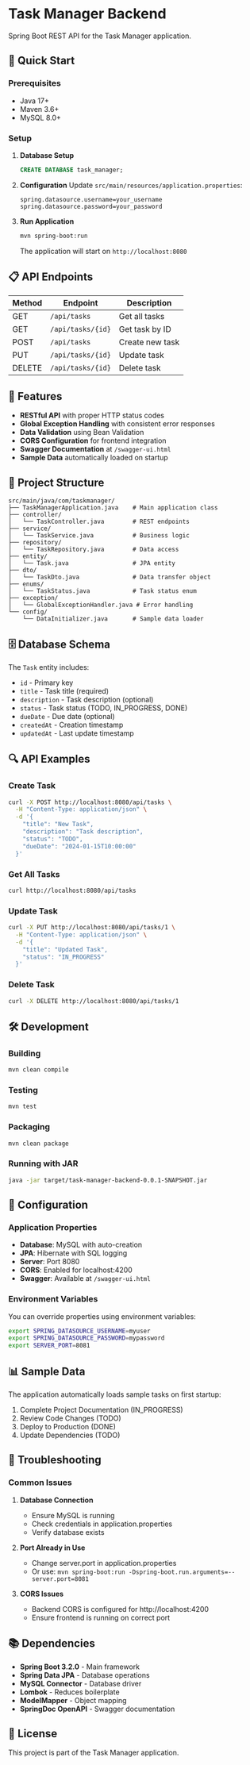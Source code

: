 # Task Manager Backend

Spring Boot REST API for the Task Manager application.

## 🚀 Quick Start

### Prerequisites
- Java 17+
- Maven 3.6+
- MySQL 8.0+

### Setup

1. **Database Setup**
   ```sql
   CREATE DATABASE task_manager;
   ```

2. **Configuration**
   Update `src/main/resources/application.properties`:
   ```properties
   spring.datasource.username=your_username
   spring.datasource.password=your_password
   ```

3. **Run Application**
   ```bash
   mvn spring-boot:run
   ```

   The application will start on `http://localhost:8080`

## 📋 API Endpoints

| Method | Endpoint | Description |
|--------|----------|-------------|
| GET | `/api/tasks` | Get all tasks |
| GET | `/api/tasks/{id}` | Get task by ID |
| POST | `/api/tasks` | Create new task |
| PUT | `/api/tasks/{id}` | Update task |
| DELETE | `/api/tasks/{id}` | Delete task |

## 🔧 Features

- **RESTful API** with proper HTTP status codes
- **Global Exception Handling** with consistent error responses
- **Data Validation** using Bean Validation
- **CORS Configuration** for frontend integration
- **Swagger Documentation** at `/swagger-ui.html`
- **Sample Data** automatically loaded on startup

## 📁 Project Structure

```
src/main/java/com/taskmanager/
├── TaskManagerApplication.java    # Main application class
├── controller/
│   └── TaskController.java        # REST endpoints
├── service/
│   └── TaskService.java           # Business logic
├── repository/
│   └── TaskRepository.java        # Data access
├── entity/
│   └── Task.java                  # JPA entity
├── dto/
│   └── TaskDto.java               # Data transfer object
├── enums/
│   └── TaskStatus.java            # Task status enum
├── exception/
│   └── GlobalExceptionHandler.java # Error handling
└── config/
    └── DataInitializer.java       # Sample data loader
```

## 🗄️ Database Schema

The `Task` entity includes:
- `id` - Primary key
- `title` - Task title (required)
- `description` - Task description (optional)
- `status` - Task status (TODO, IN_PROGRESS, DONE)
- `dueDate` - Due date (optional)
- `createdAt` - Creation timestamp
- `updatedAt` - Last update timestamp

## 🔍 API Examples

### Create Task
```bash
curl -X POST http://localhost:8080/api/tasks \
  -H "Content-Type: application/json" \
  -d '{
    "title": "New Task",
    "description": "Task description",
    "status": "TODO",
    "dueDate": "2024-01-15T10:00:00"
  }'
```

### Get All Tasks
```bash
curl http://localhost:8080/api/tasks
```

### Update Task
```bash
curl -X PUT http://localhost:8080/api/tasks/1 \
  -H "Content-Type: application/json" \
  -d '{
    "title": "Updated Task",
    "status": "IN_PROGRESS"
  }'
```

### Delete Task
```bash
curl -X DELETE http://localhost:8080/api/tasks/1
```

## 🛠️ Development

### Building
```bash
mvn clean compile
```

### Testing
```bash
mvn test
```

### Packaging
```bash
mvn clean package
```

### Running with JAR
```bash
java -jar target/task-manager-backend-0.0.1-SNAPSHOT.jar
```

## 🔧 Configuration

### Application Properties
- **Database**: MySQL with auto-creation
- **JPA**: Hibernate with SQL logging
- **Server**: Port 8080
- **CORS**: Enabled for localhost:4200
- **Swagger**: Available at `/swagger-ui.html`

### Environment Variables
You can override properties using environment variables:
```bash
export SPRING_DATASOURCE_USERNAME=myuser
export SPRING_DATASOURCE_PASSWORD=mypassword
export SERVER_PORT=8081
```

## 📊 Sample Data

The application automatically loads sample tasks on first startup:
1. Complete Project Documentation (IN_PROGRESS)
2. Review Code Changes (TODO)
3. Deploy to Production (DONE)
4. Update Dependencies (TODO)

## 🐛 Troubleshooting

### Common Issues

1. **Database Connection**
   - Ensure MySQL is running
   - Check credentials in application.properties
   - Verify database exists

2. **Port Already in Use**
   - Change server.port in application.properties
   - Or use: `mvn spring-boot:run -Dspring-boot.run.arguments=--server.port=8081`

3. **CORS Issues**
   - Backend CORS is configured for http://localhost:4200
   - Ensure frontend is running on correct port

## 📚 Dependencies

- **Spring Boot 3.2.0** - Main framework
- **Spring Data JPA** - Database operations
- **MySQL Connector** - Database driver
- **Lombok** - Reduces boilerplate
- **ModelMapper** - Object mapping
- **SpringDoc OpenAPI** - Swagger documentation

## 📄 License

This project is part of the Task Manager application. 